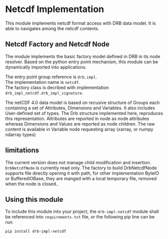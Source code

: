 # Netcdf Implementation
This module implements netcdf format access with DRB data model. It is able to navigates among the netcdf contents.

## Netcdf Factory and Netcdf Node
The module implements the basic factory model defined in DRB in its node resolver. Based on the python entry point mechanism, this module can be dynamically imported into applications.

The entry point group reference is `drb.impl`.<br/>
The implementation name is `netcdf`.<br/>
The factory class is decribed with implementation `drb_impl_netcdf.drb_impl_signature`.<br/>

The netCDF 4.0 data model is based on recusive structure of Groups each containing a set of Attributes, Dimensions and Variables. It also includes User-defined set of types.
The Drb structure implemented here, reproduces this representation.
Attributes are reported in node as node attributes whereas Dimensions and Values are reported as node children. The raw content is available in Variable node requesting array (xarray, or numpy ndarray types)

## limitations
The current version does not manage child modification and insertion. `DrbNetcdfNode` is currently read only.
The factory to build DrbNetcdfNode supports file directly opening it with path, for other implementation ByteIO or BufferedIOBase, they are manged with a local temporary file, removed when the node is closed..

## Using this module
To include this module into your project, the `drb-impl-netcdf` module shall be referenced into `requirements.txt` file, or the following pip line can be run:
```commandline
pip install drb-impl-netcdf
```
